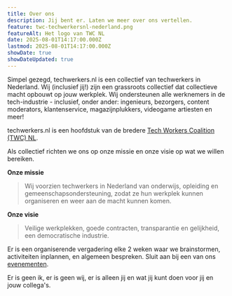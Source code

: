 ```yaml
---
title: Over ons
description: Jij bent er. Laten we meer over ons vertellen.
feature: twc-techwerkersnl-nederland.png
featureAlt: Het logo van TWC NL
date: 2025-08-01T14:17:00.000Z
lastmod: 2025-08-01T14:17:00.000Z
showDate: true
showDateUpdated: true
---
```


Simpel gezegd, techwerkers.nl is een collectief van techwerkers in Nederland. Wij (inclusief jij!) zijn een grassroots collectief dat collectieve macht opbouwt op jouw werkplek. Wij ondersteunen alle werknemers in de tech-industrie - inclusief, onder ander: ingenieurs, bezorgers, content moderators, klantenservice, magazijnplukkers, videogame artiesten en meer!

techwerkers.nl is een hoofdstuk van de bredere [Tech Workers Coalition (TWC) NL](https://techworkerscoalition.org/).

Als collectief richten we ons op onze missie en onze visie op wat we willen bereiken.

**Onze missie**

> Wij voorzien techwerkers in Nederland van onderwijs, opleiding en gemeenschapsondersteuning, zodat ze hun werkplek kunnen organiseren en weer aan de macht kunnen komen.

**Onze visie**

> Veilige werkplekken, goede contracten, transparantie en gelijkheid, een democratische industrie.

Er is een organiserende vergadering elke 2 weken waar we brainstormen, activiteiten inplannen, en algemeen bespreken. Sluit aan bij een van ons [evenementen](/nl/events).

Er is geen ik, er is geen wij, er is alleen jij en wat jij kunt doen voor jij en jouw collega's.
